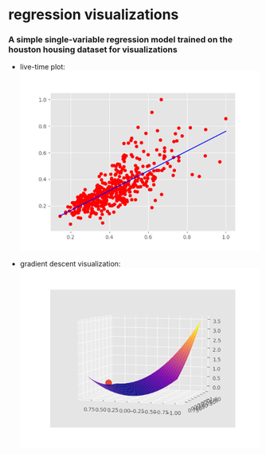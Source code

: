 # regression visualizations

### A simple single-variable regression model trained on the houston housing dataset for visualizations

- live-time plot:
![example_plot1](plots/live_plot.png)

- gradient descent visualization:
![example_plot1](plots/surface_plot.png)

